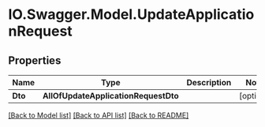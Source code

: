 # IO.Swagger.Model.UpdateApplicationRequest
## Properties

Name | Type | Description | Notes
------------ | ------------- | ------------- | -------------
**Dto** | **AllOfUpdateApplicationRequestDto** |  | [optional] 

[[Back to Model list]](../README.md#documentation-for-models) [[Back to API list]](../README.md#documentation-for-api-endpoints) [[Back to README]](../README.md)

